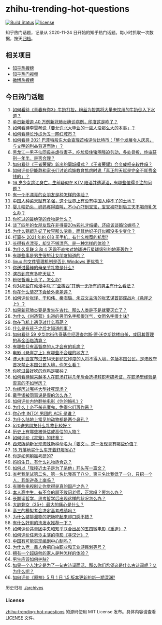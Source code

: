 # zhihu-trending-hot-questions

[![Build Status](https://github.com/justjavac/zhihu-trending-hot-questions/workflows/ci/badge.svg?branch=master)](https://github.com/justjavac/zhihu-trending-hot-questions/actions)
[![license](https://img.shields.io/github/license/justjavac/zhihu-trending-hot-questions)](https://github.com/justjavac/zhihu-trending-hot-questions/blob/master/LICENSE)

知乎热门话题，记录从 2020-11-24 日开始的知乎热门话题。每小时抓取一次数据，按天[归档](./archives)。

## 相关项目

- [知乎热搜榜](https://github.com/justjavac/zhihu-trending-top-search)
- [知乎热门视频](https://github.com/justjavac/zhihu-trending-hot-video)
- [微博热搜榜](https://github.com/justjavac/weibo-trending-hot-search)

## 今日热门话题

<!-- BEGIN -->
<!-- 最后更新时间 Mon May 03 2021 06:02:26 GMT+0800 (China Standard Time) -->

1. [如何看待《青春有你3》牛奶打投，粉丝为投票将大量未饮用的牛奶倒入下水道？](https://www.zhihu.com/question/457119531)
2. [单日新增逾 40 万例新冠肺炎确诊病例，印度这是咋了？](https://www.zhihu.com/question/457388433)
3. [如何看待李雪琴说「要允许北大毕业的一些人没那么大的本事」？](https://www.zhihu.com/question/457408234)
4. [如何看待长沙成为五一网红城市？](https://www.zhihu.com/question/457303834)
5. [如何看待 2021
   巴菲特股东大会查理芒格评价比特币：「整个发展令人厌恶，与文明的利益背道而驰」？](https://www.zhihu.com/question/457486880)
6. [黑龙江一男子伙同母亲虐待妻子，吃垃圾住猪圈强迫劳动，多处骨折，终审获刑一年半。是否合理？](https://www.zhihu.com/question/457256890)
7. [如何看待《王者荣耀》新出的同城模式？《王者荣耀》会变成相亲软件吗？](https://www.zhihu.com/question/457261841)
8. [如何评价伊能静和家长们讨论鸡娃教育焦虑时说「真正的天赋是完全不耗费金钱的」？](https://www.zhihu.com/question/457456468)
9. [16 岁少女跳江身亡，生前疑似在 KTV
   陪酒并遭灌酒，有哪些值得关注的问题？](https://www.zhihu.com/question/457401334)
10. [有一个不漂亮的女朋友是种怎样的体验？](https://www.zhihu.com/question/27433657)
11. [中国人种菜天赋有多强，这个世界上有没有中国人种不了的土地？](https://www.zhihu.com/question/457311138)
12. [婴儿咬奶头，妈妈疼得直叫，不小心吓到宝宝，宝宝被吓到后三天不喝母乳怎么办？](https://www.zhihu.com/question/455850698)
13. [你吃过的最绝望的食物是什么？](https://www.zhihu.com/question/266593795)
14. [谈了四年的女朋友现在非得要20w彩礼才结婚，还应该谈婚论嫁吗？](https://www.zhihu.com/question/445096763)
15. [为什么甄嬛升妃了妆容那么浓重，而其他妃子好似都没多少变化？](https://www.zhihu.com/question/457149850)
16. [打算在 2021 年的 618 买手机，有什么推荐的机型?](https://www.zhihu.com/question/451810139)
17. [长得有点漂亮，却又不够漂亮，是一种怎样的体验？](https://www.zhihu.com/question/64018902)
18. [为什么复联 3 和 4 灭霸不直接对地球进行星球级别的地表轰炸？](https://www.zhihu.com/question/456909902)
19. [有哪些事是男生很想让女朋友知道的？](https://www.zhihu.com/question/426854994)
20. [linux 的文件管理机制是否比 Windows 更优秀？](https://www.zhihu.com/question/455934619)
21. [你送过最棒的母亲节礼物是什么?](https://www.zhihu.com/question/276772445)
22. [演员到底有多吃天赋？](https://www.zhihu.com/question/443350396)
23. [粉张哲瀚上头了，怎么办?](https://www.zhihu.com/question/456001309)
24. [你对那些在动漫中除了“亚撒西”其他一无所有的男主有什么看法？](https://www.zhihu.com/question/457327327)
25. [你在什么情况下会给外卖差评？](https://www.zhihu.com/question/456249786)
26. [如何评价张译、于和伟、秦海璐、朱亚文主演的张艺谋首部谍战片《悬崖之上》？](https://www.zhihu.com/question/353797140)
27. [如果新冠肺炎要是发生在古代，那么人类是不是就要灭亡了？](https://www.zhihu.com/question/386034997)
28. [为什么《创造营》出道的男团名字都很洋气，女团名字很土味?](https://www.zhihu.com/question/456581591)
29. [你在飞机上遇见过什么奇葩？](https://www.zhihu.com/question/25871260)
30. [什么是有孩子之后才知道的事？](https://www.zhihu.com/question/456245328)
31. [如何看待 59
    岁华尔街传奇基金经理查尔斯·德·沃克斯跳楼自杀，或因其管理的基金面临清算？](https://www.zhihu.com/question/457186328)
32. [有哪些只有高智商的人才会有的毛病？](https://www.zhihu.com/question/301999320)
33. [电影《悬崖之上》有哪些不合理的地方？](https://www.zhihu.com/question/457310734)
34. [澳大利亚宣布过去14天到访过印度的人将不得入境，包括本国公民，是澳政府首次禁止本国公民入境，你怎么看？](https://www.zhihu.com/question/457378118)
35. [你吃过最好吃的炸鸡是哪种？](https://www.zhihu.com/question/21348636)
36. [如何看待越来越多人在职场打拼几年后会选择辞职考研考证，在职场里经验是否真的不如学历？](https://www.zhihu.com/question/457426657)
37. [你经历过哪些大型社死现场？](https://www.zhihu.com/question/439032546)
38. [戴手镯被同事说是假的怎么办？](https://www.zhihu.com/question/451834381)
39. [如何评价内地翻拍电影《你的婚礼》?](https://www.zhihu.com/question/374474502)
40. [为什么上帝不杀光魔鬼，免得它们再作恶？](https://www.zhihu.com/question/64073160)
41. [你心中 INTO1 男团的 ACE 是谁？](https://www.zhihu.com/question/457313739)
42. [为什么陆地上常见的动物都是两个鼻孔？](https://www.zhihu.com/question/456066433)
43. [520送男朋友什么礼物比较好？](https://www.zhihu.com/question/321150247)
44. [历史上有哪些被低估或高估的人物？](https://www.zhihu.com/question/20775329)
45. [如何评价《灵笼》的终章？](https://www.zhihu.com/question/457072944)
46. [西双版纳新发现蜘蛛新种命名为「姜文」，这一发现具有哪些价值？](https://www.zhihu.com/question/457371552)
47. [15 万落地买什么车开着舒服省心?](https://www.zhihu.com/question/441839447)
48. [你是如何躺赢考研的?](https://www.zhihu.com/question/452567524)
49. [妈妈生日，有什么礼物适合送？](https://www.zhihu.com/question/19591678)
50. [如何以「我接近太子是为了杀他」开头写一篇文？](https://www.zhihu.com/question/420183279)
51. [省考我笔试第二名，第一名比我高了八分，第三名比我低了一分，只招一个人，我能逆袭上岸吗？](https://www.zhihu.com/question/325465519)
52. [有哪些电视剧让你觉得是真的国产之光？](https://www.zhihu.com/question/441124825)
53. [本人高中生，有不会的题不敢问老师，正常吗？要怎么办？](https://www.zhihu.com/question/448002468)
54. [长期读哲学，思考哲学后出现这样的状况怎么办？](https://www.zhihu.com/question/444004217)
55. [大龄剩女（35+）最大的痛心是什么？](https://www.zhihu.com/question/440901341)
56. [高三的模拟考会决定高考成绩吗？](https://www.zhihu.com/question/454776438)
57. [为什么装排泄物的肥肠吃起来却口感不错？](https://www.zhihu.com/question/344215207)
58. [有什么好用的洗发水推荐一下？](https://www.zhihu.com/question/264733291)
59. [如何评价共青团中央和知乎联合出品的五四微电影《重逢》？](https://www.zhihu.com/question/457512856)
60. [如何评价任素汐主演的电影《寻汉计》？](https://www.zhihu.com/question/452124896)
61. [中国有可能实现编剧中心制吗？](https://www.zhihu.com/question/380565544)
62. [为什么老一辈人会把自由职业和无业游民划等号？](https://www.zhihu.com/question/457466173)
63. [拥有一个超级帅的家人是种怎样的体验？](https://www.zhihu.com/question/62302912)
64. [男生应该如何护肤?](https://www.zhihu.com/question/439729685)
65. [如果一个人注定是为了一句古诗词而活，那么你们希望这是什么古诗词呢？又为什么呢？](https://www.zhihu.com/question/453413029)
66. [如何评价《原神》5 月 1 日 1.5 版本更新的新一期深渊?](https://www.zhihu.com/question/457415863)

<!-- END -->

历史归档 [./archives](./archives)

### License

[zhihu-trending-hot-questions](https://github.com/justjavac/zhihu-trending-hot-questions)
的源码使用 MIT License 发布。具体内容请查看 [LICENSE](./LICENSE) 文件。
